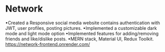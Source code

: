 # Network
•Created a Responsive social media website contains authentication with JWT, user profiles, posting pictures.
•Implemented a customizable dark mode and light mode option
•Implemented features for adding/removing friends and like/dislike posts.
•MERN stack, Material UI, Redux Toolkit.
https://network-frontend.onrender.com/
